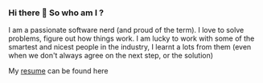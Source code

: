 ### Hi there 👋 So who am I ?  

I am a passionate software nerd (and proud of the term).  I love to solve problems, figure out how things work.  I am lucky to work with some of the smartest and nicest people in the industry, I learnt a lots from them (even when we don't always agree on the next step, or the solution)

My [resume](#https://github.com/shiup/shiup/blob/main/Shiu%20Fun%20Poon%20Resume.pdf) can be found here 


<!--
**shiup/shiup** is a ✨ _special_ ✨ repository because its `README.md` (this file) appears on your GitHub profile.

Here are some ideas to get you started:

- 🔭 I’m currently working on ...
- 🌱 I’m currently learning ...
- 👯 I’m looking to collaborate on ...
- 🤔 I’m looking for help with ...
- 💬 Ask me about ...
- 📫 How to reach me: ...
- 😄 Pronouns: ...
- ⚡ Fun fact: ...
-->
